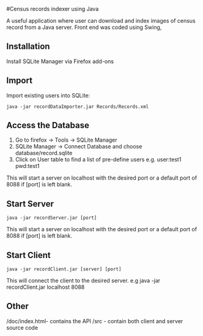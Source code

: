 #Census records indexer using Java 

A useful application where user can download and index images of census record from a Java server. Front end was coded using Swing, 

## Installation

Install SQLite Manager via Firefox add-ons 

## Import

Import existing users into SQLite:

```
java -jar recordDataImporter.jar Records/Records.xml 
```

## Access the Database


1) Go to firefox -> Tools -> SQLite Manager
2) SQLite Manager -> Connect Database and choose database/record.sqlite
3) Click on User table to find a list of pre-define users e.g. user:test1 pwd:test1

This will start a server on localhost with the desired port or a default port of 8088 if [port] is left blank. 

## Start Server

```
java -jar recordServer.jar [port] 

```

This will start a server on localhost with the desired port or a default port of 8088 if [port] is left blank. 


## Start Client

```
java -jar recordClient.jar [server] [port]

```

This will connect the client to the desired server. e.g java -jar recordClient.jar localhost 8088 


## Other

/doc/index.html- contains the API
/src - contain both client and server source code


